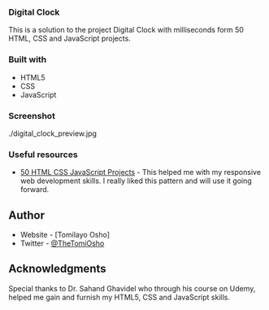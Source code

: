### Digital Clock

This is a solution to the project Digital Clock with milliseconds form 50 HTML, CSS and JavaScript projects.

### Built with

- HTML5
- CSS
- JavaScript

### Screenshot

./digital_clock_preview.jpg

### Useful resources

- [50 HTML CSS JavaScript Projects](https://www.udemy.com/course/html-css-javascript-projects-for-beginners/learn/lecture/34686160#overview) - This helped me with my responsive web development skills. I really liked this pattern and will use it going forward.

## Author

- Website - [Tomilayo Osho]
- Twitter - [@TheTomiOsho](https://twitter.com/TheTomiOsho)

## Acknowledgments

Special thanks to Dr. Sahand Ghavidel who through his course on Udemy, helped me gain and furnish my HTML5, CSS and JavaScript skills.
